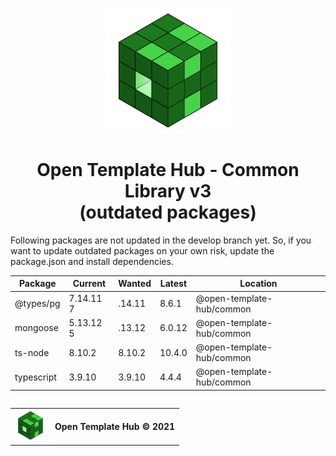 <p align="center">
  <a href="https://opentemplatehub.com">
    <img src="https://raw.githubusercontent.com/open-template-hub/open-template-hub.github.io/master/assets/logo/brand-logo.png" alt="Logo" width=200>
  </a>
</p>


<h1 align="center">
Open Template Hub - Common Library v3
  <br/>
(outdated packages)
</h1>

Following packages are not updated in the develop branch yet. So, if you want to update outdated packages on your own risk, update the package.json and install dependencies.

| Package      | Current    | Wanted   | Latest   | Location |
| --- | --- | --- | --- | --- |
| @types/pg    | 7.14.11  7 | .14.11   |  8.6.1   | @open-template-hub/common |
| mongoose     | 5.13.12  5 | .13.12   | 6.0.12   | @open-template-hub/common |
| ts-node      |  8.10.2    | 8.10.2   | 10.4.0   | @open-template-hub/common |
| typescript   |  3.9.10    | 3.9.10   |  4.4.4   | @open-template-hub/common |

<table align="right"><tr><td><a href="https://opentemplatehub.com"><img src="https://raw.githubusercontent.com/open-template-hub/open-template-hub.github.io/master/assets/logo/brand-logo.png" width="50px" alt="oth"/></a></td><td><b>Open Template Hub © 2021</b></td></tr></table>

